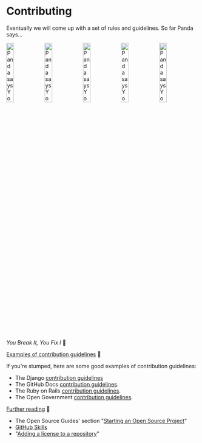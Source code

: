 <!-- markdownlint-disable MD025 MD026 MD033 MD036 MD041 -->
<!-- omit in toc -->
# Contributing

Eventually we will come up with a set of rules and guidelines. So far Panda says...

<div style="width:100%;clear:float;">
<img src="https://gist.github.com/assets/8126807/32843a09-a7d4-4fa3-b471-e993661ac78e" style="float:left;width:20%;margin:0;padding:0;" alt="Panda says You Break It, You Fix It!">
<img src="https://gist.github.com/assets/8126807/1dc02154-5ec5-4b90-b666-28f92f95f8e8" style="float:left;width:20%;margin:0;padding:0;" alt="Panda says You Break It, You Fix It!">
<img src="https://gist.github.com/assets/8126807/a446f7ea-db29-4a37-a2ae-14e5469e5ad7" style="float:left;width:20%;margin:0;padding:0;" alt="Panda says You Break It, You Fix It!">
<img src="https://gist.github.com/assets/8126807/9082170c-90f2-4560-9697-be61cc46a86b" style="float:left;width:20%;margin:0;padding:0;" alt="Panda says You Break It, You Fix It!">
<img src="https://gist.github.com/assets/8126807/884aacf4-45c9-4f87-9d76-eb35b266337b" style="float:left;width:20%;margin:0;padding:0;" alt="Panda says You Break It, You Fix It!">
</div>

*You Break It, You Fix I* 🐼

[Examples of contribution guidelines](https://docs.github.com/en/communities/setting-up-your-project-for-healthy-contributions/setting-guidelines-for-repository-contributors#examples-of-contribution-guidelines) 🔗

If you're stumped, here are some good examples of contribution guidelines:

- The Django [contribution guidelines](https://github.com/django/django/blob/main/CONTRIBUTING.rst)
- The GitHub Docs [contribution guidelines](https://docs.github.com/en/contributing).
- The Ruby on Rails [contribution guidelines](https://github.com/rails/rails/blob/main/CONTRIBUTING.md).
- The Open Government [contribution guidelines](https://github.com/opengovernment/opengovernment/blob/master/CONTRIBUTING.md).

[Further reading](https://docs.github.com/en/communities/setting-up-your-project-for-healthy-contributions/setting-guidelines-for-repository-contributors#further-reading) 🔗

- The Open Source Guides' section "[Starting an Open Source Project](https://opensource.guide/starting-a-project/)"
- [GitHub Skills](https://skills.github.com/)
- "[Adding a license to a repository](https://docs.github.com/en/communities/setting-up-your-project-for-healthy-contributions/adding-a-license-to-a-repository)"

<!--

![You Break It, You Fix It](https://gist.github.com/assets/8126807/32843a09-a7d4-4fa3-b471-e993661ac78e)
![pandas with tools You Break It, You Fix It 3](https://gist.github.com/assets/8126807/1dc02154-5ec5-4b90-b666-28f92f95f8e8)
![pandas with tools You Break It, You Fix It](https://gist.github.com/assets/8126807/a446f7ea-db29-4a37-a2ae-14e5469e5ad7)
![_5991b756-7e27-465a-931e-7258804d7eed](https://gist.github.com/assets/8126807/9082170c-90f2-4560-9697-be61cc46a86b)
![_fc5aa069-01a9-497a-aab0-89beadfaca2f](https://gist.github.com/assets/8126807/884aacf4-45c9-4f87-9d76-eb35b266337b)

-->
